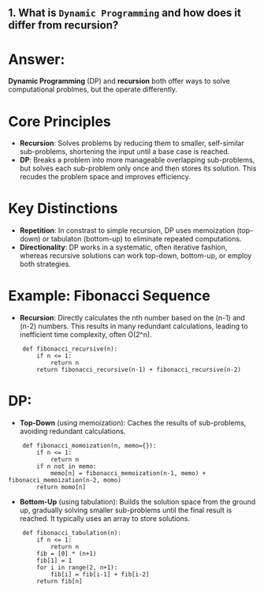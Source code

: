 ## 1. What is `Dynamic Programming` and how does it differ from recursion?
# Answer:
**Dynamic Programming** (DP) and **recursion** both offer ways to solve computational problmes, but the operate differently.
# Core Principles
- **Recursion**: Solves problems by reducing them to smaller, self-similar sub-problems, shortening the input until a base case is reached.
- **DP**: Breaks a problem into more manageable overlapping sub-problems, but solves each sub-problem only once and then stores its solution. This recudes the problem space and improves efficiency.
# Key Distinctions
- **Repetition**: In constrast to simple recursion, DP uses memoization (top-down) or tabulaton (bottom-up) to eliminate repeated computations.
- **Directionality**: DP works in a systematic, often iterative fashion, whereas recursive solutions can work top-down, bottom-up, or employ both strategies.
# Example: Fibonacci Sequence
- **Recursion**: Directly calculates the nth number based on the (n-1) and (n-2) numbers. This results in many redundant calculations, leading to inefficient time complexity, often O(2^n).
```
    def fibonacci_recursive(n):
        if n <= 1:
            return n
        return fibonacci_recursive(n-1) + fibonacci_recursive(n-2)
```
# DP:
- **Top-Down** (using memoization): Caches the results of sub-problems, avoiding redundant calculations.
```
    def fibonacci_momoization(n, memo={}):
        if n <= 1:
            return n
        if n not in memo:
            memo[n] = fibonacci_memoization(n-1, memo) + fibonacci_memoization(n-2, momo)
        return momo[n]
```
- **Bottom-Up** (using tabulation): Builds the solution space from the ground up, gradually solving smaller sub-problems until the final result is reached. It typically uses an array to store solutions.
```
    def fibonacci_tabulation(n):
        if n <= 1:
            return n
        fib = [0] * (n+1)
        fib[1] = 1
        for i in range(2, n+1):
            fib[i] = fib[i-1] + fib[i-2]
        return fib[n]
```